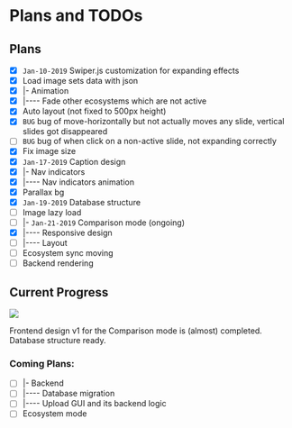 # Plans and TODOs

## Plans

 - [x] `Jan-10-2019` Swiper.js customization for expanding effects
 - [x] Load image sets data with json 
 - [x] |- Animation
 - [X] |---- Fade other ecosystems which are not active
 - [x] Auto layout (not fixed to 500px height)
 - [x] `BUG` bug of move-horizontally but not actually moves any slide, vertical slides got disappeared
 - [ ] `BUG` bug of when click on a non-active slide, not expanding correctly
 - [x] Fix image size
 - [x] `Jan-17-2019` Caption design
 - [x] |- Nav indicators
 - [x] |---- Nav indicators animation
 - [x] Parallax bg
 - [x] `Jan-19-2019` Database structure
 - [ ] Image lazy load
 - [ ] |- `Jan-21-2019` Comparison mode (ongoing)
 - [x] |---- Responsive design
 - [ ] |---- Layout
 - [ ] Ecosystem sync moving
 - [ ] Backend rendering

## Current Progress

![](doc/2019-01-19_23-24-57.gif)

Frontend design v1 for the Comparison mode is (almost) completed. Database structure ready. 

### Coming Plans: 

 - [ ] |- Backend 
 - [ ] |---- Database migration
 - [ ] |---- Upload GUI and its backend logic
 - [ ] Ecosystem mode
